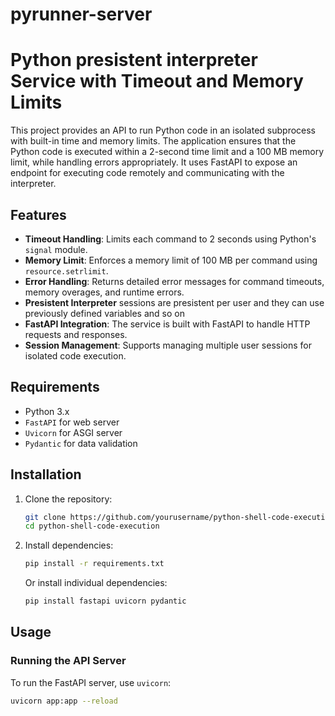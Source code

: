 # pyrunner-server
# Python presistent interpreter Service with Timeout and Memory Limits

This project provides an API to run Python code in an isolated subprocess with built-in time and memory limits. The application ensures that the Python code is executed within a 2-second time limit and a 100 MB memory limit, while handling errors appropriately. It uses FastAPI to expose an endpoint for executing code remotely and communicating with the interpreter.

## Features

- **Timeout Handling**: Limits each command to 2 seconds using Python's `signal` module.
- **Memory Limit**: Enforces a memory limit of 100 MB per command using `resource.setrlimit`.
- **Error Handling**: Returns detailed error messages for command timeouts, memory overages, and runtime errors.
- **Presistent Interpreter** sessions are presistent per user and they can use previously defined variables and so on
- **FastAPI Integration**: The service is built with FastAPI to handle HTTP requests and responses.
- **Session Management**: Supports managing multiple user sessions for isolated code execution.

## Requirements

- Python 3.x
- `FastAPI` for web server
- `Uvicorn` for ASGI server
- `Pydantic` for data validation

## Installation

1. Clone the repository:

    ```bash
    git clone https://github.com/yourusername/python-shell-code-execution.git
    cd python-shell-code-execution
    ```

2. Install dependencies:

    ```bash
    pip install -r requirements.txt
    ```

    Or install individual dependencies:

    ```bash
    pip install fastapi uvicorn pydantic
    ```

## Usage

### Running the API Server

To run the FastAPI server, use `uvicorn`:

```bash
uvicorn app:app --reload
